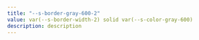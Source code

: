 ```yaml
---
title: "--s-border-gray-600-2"
value: var(--s-border-width-2) solid var(--s-color-gray-600)
description: description
---
```

